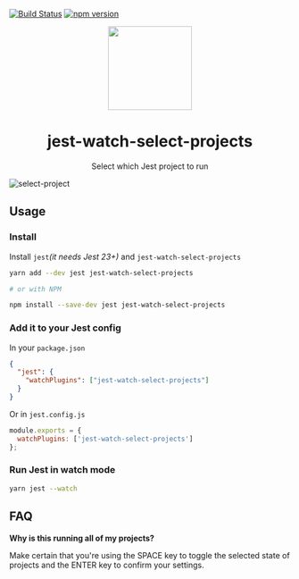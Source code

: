 [![Build Status](https://travis-ci.org/jest-community/jest-watch-select-projects.svg?branch=master)](https://travis-ci.org/jest-community/jest-watch-select-projects) [![npm version](https://badge.fury.io/js/jest-watch-select-projects.svg)](https://badge.fury.io/js/jest-watch-select-projects)

<div align="center">
  <!-- replace with accurate logo e.g from https://worldvectorlogo.com/ -->
  <a href="https://facebook.github.io/jest/">
    <img width="150" height="150" vspace="" hspace="25" src="https://cdn.worldvectorlogo.com/logos/jest.svg">
  </a>
  <h1>jest-watch-select-projects</h1>
  <p>Select which Jest project to run</p>
</div>

![select-project](https://user-images.githubusercontent.com/574806/40741798-3ca7c250-6401-11e8-8398-d39ab4eea011.gif)

## Usage

### Install

Install `jest`_(it needs Jest 23+)_ and `jest-watch-select-projects`

```bash
yarn add --dev jest jest-watch-select-projects

# or with NPM

npm install --save-dev jest jest-watch-select-projects
```

### Add it to your Jest config

In your `package.json`

```json
{
  "jest": {
    "watchPlugins": ["jest-watch-select-projects"]
  }
}
```

Or in `jest.config.js`

```js
module.exports = {
  watchPlugins: ['jest-watch-select-projects']
};
```

### Run Jest in watch mode

```bash
yarn jest --watch
```

## FAQ

**Why is this running all of my projects?**

Make certain that you're using the SPACE key to toggle the selected state of projects and the ENTER key to confirm your settings.


